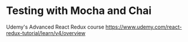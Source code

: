 # Testing with Mocha and Chai
Udemy's Advanced React Redux course
https://www.udemy.com/react-redux-tutorial/learn/v4/overview
